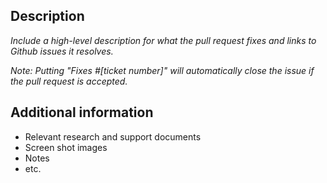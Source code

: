 <!-- 
Please feel free to remove whatever sections or lines in this that aren't relevant.

Use the title line as the title of your pull request, then delete these lines. 

## Title line template: [Website or UI component]: [Brief description]

Website: Issues that impact SAM Web Design Standards look, feel, or functionality.
UI component: Issues that impact the look, feel, or functionality of the Standards themselves.

-->

## Description

*Include a high-level description for what the pull request fixes and links to Github issues it resolves.*

*Note: Putting "Fixes #[ticket number]" will automatically close the issue if the pull request is accepted.*

## Additional information

* Relevant research and support documents
* Screen shot images
* Notes
* etc.
